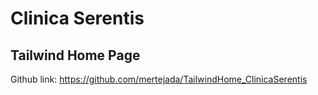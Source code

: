 # Clinica Serentis
## Tailwind Home Page
Github link: https://github.com/mertejada/TailwindHome_ClinicaSerentis